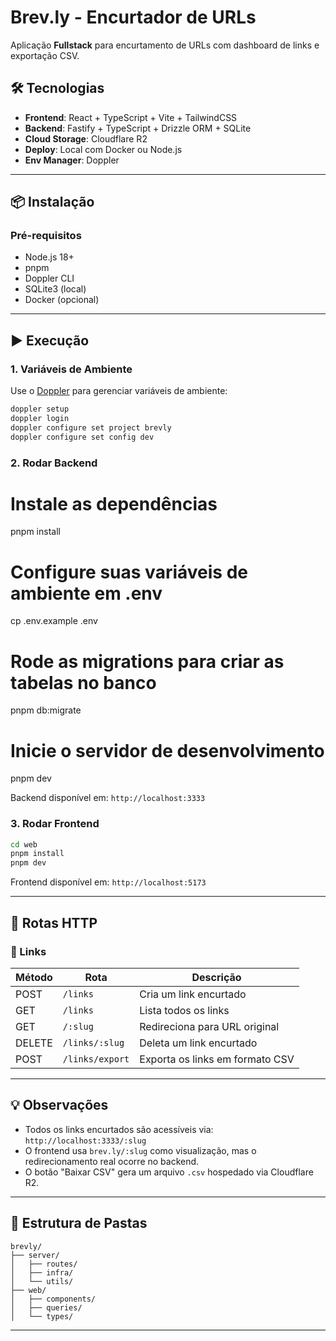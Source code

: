 # Brev.ly - Encurtador de URLs

Aplicação **Fullstack** para encurtamento de URLs com dashboard de links e exportação CSV.

## 🛠️ Tecnologias

- **Frontend**: React + TypeScript + Vite + TailwindCSS
- **Backend**: Fastify + TypeScript + Drizzle ORM + SQLite
- **Cloud Storage**: Cloudflare R2
- **Deploy**: Local com Docker ou Node.js
- **Env Manager**: Doppler

---

## 📦 Instalação

### Pré-requisitos

- Node.js 18+
- pnpm
- Doppler CLI
- SQLite3 (local)
- Docker (opcional)

---

## ▶️ Execução

### 1. Variáveis de Ambiente

Use o [Doppler](https://docs.doppler.com/docs/install-cli) para gerenciar variáveis de ambiente:

```bash
doppler setup
doppler login
doppler configure set project brevly
doppler configure set config dev
```

### 2. Rodar Backend

# Instale as dependências
pnpm install

# Configure suas variáveis de ambiente em .env
cp .env.example .env

# Rode as migrations para criar as tabelas no banco
pnpm db:migrate

# Inicie o servidor de desenvolvimento
pnpm dev

Backend disponível em: `http://localhost:3333`

### 3. Rodar Frontend

```bash
cd web
pnpm install
pnpm dev
```

Frontend disponível em: `http://localhost:5173`

---

## 🧪 Rotas HTTP

### 🔗 Links

| Método | Rota              | Descrição                            |
|--------|-------------------|--------------------------------------|
| POST   | `/links`          | Cria um link encurtado               |
| GET    | `/links`          | Lista todos os links                 |
| GET    | `/:slug`          | Redireciona para URL original        |
| DELETE | `/links/:slug`    | Deleta um link encurtado             |
| POST   | `/links/export`   | Exporta os links em formato CSV      |

---

## 💡 Observações

- Todos os links encurtados são acessíveis via: `http://localhost:3333/:slug`
- O frontend usa `brev.ly/:slug` como visualização, mas o redirecionamento real ocorre no backend.
- O botão "Baixar CSV" gera um arquivo `.csv` hospedado via Cloudflare R2.

---

## 📂 Estrutura de Pastas

```
brevly/
├── server/
│   ├── routes/
│   ├── infra/
│   └── utils/
├── web/
│   ├── components/
│   ├── queries/
│   └── types/
```

---
